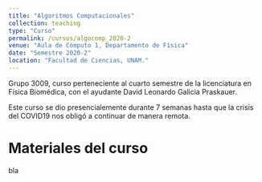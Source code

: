 ```yaml
---
title: "Algoritmos Computacionales"
collection: teaching
type: "Curso"
permalink: /cursos/algocomp_2020-2
venue: "Aula de Cómputo 1, Departamento de Física"
date: "Semestre 2020-2"
location: "Facultad de Ciencias, UNAM."
---
```


Grupo 3009, curso perteneciente al cuarto semestre de la licenciatura en Física Biomédica, con el ayudante David Leonardo Galicia Praskauer. 

Este curso se dio presencialemente durante 7 semanas hasta que la crisis del COVID19 nos obligó a continuar de manera remota.

# Materiales del curso

bla